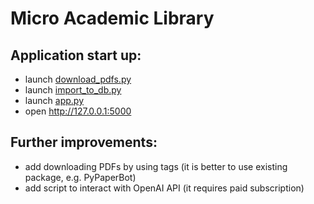 # Micro Academic Library

## Application start up:
- launch [download_pdfs.py](scripts%2Fdownload_pdfs.py)
- launch [import_to_db.py](scripts%2Fimport_to_db.py)
- launch [app.py](app.py)
- open http://127.0.0.1:5000

## Further improvements:
- add downloading PDFs by using tags (it is better to use existing package, e.g. PyPaperBot)
- add script to interact with OpenAI API (it requires paid subscription)

